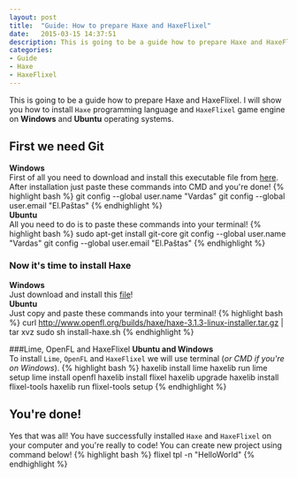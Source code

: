 ```yaml
---
layout: post
title:  "Guide: How to prepare Haxe and HaxeFlixel"
date:   2015-03-15 14:37:51
description: This is going to be a guide how to prepare Haxe and HaxeFlixel.  
categories:
- Guide
- Haxe
- HaxeFlixel
---
```


This is going to be a guide how to prepare Haxe and HaxeFlixel. I will show you 
how to install `Haxe` programming language and `HaxeFlixel` game engine on **Windows** and **Ubuntu** operating systems.

## First we need Git
**Windows**<br />
First of all you need to download and install this executable file from [here](http://git-scm.com/download/win). After installation just paste these commands 
into CMD and you're done!
{% highlight bash %}
git config --global user.name "Vardas"
git config --global user.email "El.Paštas"
{% endhighlight %}
<br />
**Ubuntu**<br />
All you need to do is to paste these commands into your terminal!
{% highlight bash %}
sudo apt-get install git-core
git config --global user.name "Vardas"
git config --global user.email "El.Paštas"
{% endhighlight %}

### Now it's time to install Haxe
**Windows** <br />
Just download and install this [file](http://haxe.org/download/)!
<br />
**Ubuntu**<br />
Just copy and paste these commands into your terminal!
{% highlight bash %}
curl http://www.openfl.org/builds/haxe/haxe-3.1.3-linux-installer.tar.gz | tar xvz
sudo sh install-haxe.sh
{% endhighlight %}

###Lime, OpenFL and HaxeFlixel
**Ubuntu and Windows**<br />
To install `Lime`, `OpenFL` and `HaxeFlixel` we will use terminal (*or CMD if you're on Windows*).
{% highlight bash %}
haxelib install lime
haxelib run lime setup
lime install openfl
haxelib install flixel
haxelib upgrade
haxelib install flixel-tools
haxelib run flixel-tools setup
{% endhighlight %}

## You're done!

Yes that was all! You have successfully installed `Haxe` and `HaxeFlixel` on your computer and you're really to code! You can create new project using command below!
{% highlight bash %}
flixel tpl -n "HelloWorld"
{% endhighlight %}